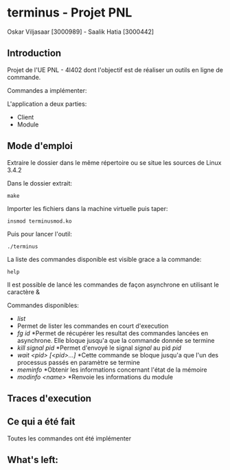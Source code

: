 # terminus - Projet PNL

Oskar Viljasaar [3000989] - Saalik Hatia [3000442]

## Introduction

Projet de l'UE PNL - 4l402 dont l'objectif est de réaliser un outils en ligne de commande.

Commandes a implémenter:

L'application a deux parties:
- Client
- Module

## Mode d'emploi

Extraire le dossier dans le même répertoire ou se situe les sources de Linux 3.4.2

Dans le dossier extrait:
<pre><code>make</code></pre>

Importer les fichiers dans la machine virtuelle puis taper:
<pre><code>insmod terminusmod.ko</code></pre>

Puis pour lancer l'outil:
<pre><code>./terminus</code></pre>

La liste des commandes disponible est visible grace a la commande:
<pre><code>help</code></pre>

Il est possible de lancé les commandes de façon asynchrone en utilisant le caractère &

Commandes disponibles: 
* _list_
* Permet de lister les commandes en court d'execution
* _fg id_
*Permet de récupérer les resultat des commandes lancées en asynchrone. Elle bloque jusqu'a que la commande donnée se termine
* _kill signal pid_
*Permet d'envoyé le signal *signal* au pid *pid* 
* _wait \<pid\> \[\<pid\>...\]_
*Cette commande se bloque jusqu'a que l'un des processus passés en paramètre se termine
* _meminfo_
*Obtenir les informations concernant l'état de la mémoire
* _modinfo \<name\>_
*Renvoie les informations du module

## Traces d'execution


## Ce qui a été fait

Toutes les commandes ont été implémenter 

## What's left:


